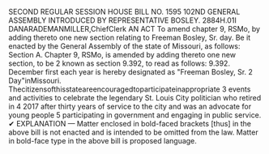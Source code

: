 SECOND REGULAR SESSION
HOUSE BILL NO. 1595
102ND GENERAL ASSEMBLY
INTRODUCED BY REPRESENTATIVE BOSLEY.
2884H.01I DANARADEMANMILLER,ChiefClerk
AN ACT
To amend chapter 9, RSMo, by adding thereto one new section relating to Freeman Bosley,
Sr. day.
Be it enacted by the General Assembly of the state of Missouri, as follows:
Section A. Chapter 9, RSMo, is amended by adding thereto one new section, to be
2 known as section 9.392, to read as follows:
9.392. December first each year is hereby designated as "Freeman Bosley, Sr.
2 Day"inMissouri. Thecitizensofthisstateareencouragedtoparticipateinappropriate
3 events and activities to celebrate the legendary St. Louis City politician who retired in
4 2017 after thirty years of service to the city and was an advocate for young people
5 participating in government and engaging in public service.
✔
EXPLANATION — Matter enclosed in bold-faced brackets [thus] in the above bill is not enacted and is
intended to be omitted from the law. Matter in bold-face type in the above bill is proposed language.